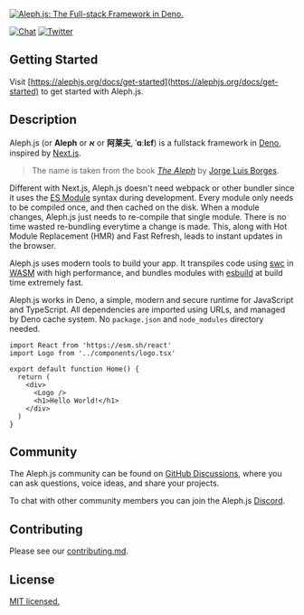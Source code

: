 [![Aleph.js: The Full-stack Framework in Deno.](.github/poster.svg)](https://alephjs.org)

<p>
  <a href="https://discord.gg/pWGdS7sAqD"><img src="https://img.shields.io/discord/775256646821085215?color=%23008181&label=Chat&labelColor=%23111&logo=discord&logoColor=%23aaaaaa" alt="Chat"></a>
  <a href="https://twitter.com/intent/follow?screen_name=alephjs"><img src="https://img.shields.io/twitter/follow/alephjs?style=social" alt="Twitter"></a>
</p>

## Getting Started

Visit [https://alephjs.org/docs/get-started](https://alephjs.org/docs/get-started) to get started with Aleph.js.


## Description

Aleph.js (or **Aleph** or **א** or **阿莱夫**, **ˈɑːlɛf**) is a fullstack framework in [Deno](https://deno.land/), inspired by [Next.js](https://nextjs.org/).

> The name is taken from the book [_The Aleph_]( http://phinnweb.org/links/literature/borges/aleph.html)
 by [Jorge Luis Borges](http://phinnweb.org/links/literature/borges/aleph.html).

Different with Next.js, Aleph.js doesn't need webpack or other bundler since it uses the [ES Module](https://developer.mozilla.org/en-US/docs/Web/JavaScript/Guide/Modules) syntax during development. Every module only needs to be compiled once, and then cached on the disk. When a module changes, Aleph.js just needs to re-compile that single module. There is no time wasted re-bundling everytime a change is made. This, along with Hot Module Replacement (HMR) and Fast Refresh, leads to instant updates in the browser.

Aleph.js uses modern tools to build your app. It transpiles code using [swc](https://swc.rs/) in [WASM](https://webassembly.org/) with high performance, and bundles modules with [esbuild](https://github.com/evanw/esbuild) at build time extremely fast.

Aleph.js works in Deno, a simple, modern and secure runtime for JavaScript and TypeScript. All dependencies are imported using URLs, and managed by Deno cache system. No `package.json` and `node_modules` directory needed.

```tsx
import React from 'https://esm.sh/react'
import Logo from '../components/logo.tsx'

export default function Home() {
  return (
    <div>
      <Logo />
      <h1>Hello World!</h1>
    </div>
  )
}
```

## Community

The Aleph.js community can be found on [GitHub Discussions](https://github.com/alephjs/aleph.js/discussions), where you can ask questions, voice ideas, and share your projects.

To chat with other community members you can join the Aleph.js [Discord](https://discord.com/invite/pWGdS7sAqD).

## Contributing

Please see our [contributing.md](https://github.com/alephjs/aleph.js/blob/master/CONTRIBUTING.md).

## License

[MIT licensed.](https://github.com/alephjs/aleph.js/blob/master/LICENSE)
